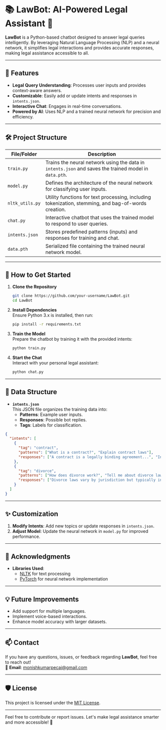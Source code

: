 # 📚 **LawBot: AI-Powered Legal Assistant 🤖**

**LawBot** is a Python-based chatbot designed to answer legal queries intelligently. By leveraging Natural Language Processing (NLP) and a neural network, it simplifies legal interactions and provides accurate responses, making legal assistance accessible to all.

---

## 🚀 **Features**  
- **Legal Query Understanding**: Processes user inputs and provides context-aware answers.  
- **Customizable**: Easily add or update intents and responses in `intents.json`.  
- **Interactive Chat**: Engages in real-time conversations.  
- **Powered by AI**: Uses NLP and a trained neural network for precision and efficiency.

---

## 🛠️ **Project Structure**  

| **File/Folder**  | **Description**                                                                                   |  
|------------------|---------------------------------------------------------------------------------------------------|  
| `train.py`       | Trains the neural network using the data in `intents.json` and saves the trained model in `data.pth`.  |  
| `model.py`       | Defines the architecture of the neural network for classifying user inputs.                       |  
| `nltk_utils.py`  | Utility functions for text processing, including tokenization, stemming, and bag-of-words creation. |  
| `chat.py`        | Interactive chatbot that uses the trained model to respond to user queries.                       |  
| `intents.json`   | Stores predefined patterns (inputs) and responses for training and chat.                          |  
| `data.pth`       | Serialized file containing the trained neural network model.                                      |  

---

## 🔧 **How to Get Started**  

1. **Clone the Repository**  
   ```bash  
   git clone https://github.com/your-username/LawBot.git  
   cd LawBot  
   ```  

2. **Install Dependencies**  
   Ensure Python 3.x is installed, then run:  
   ```bash  
   pip install -r requirements.txt  
   ```  

3. **Train the Model**  
   Prepare the chatbot by training it with the provided intents:  
   ```bash  
   python train.py  
   ```  

4. **Start the Chat**  
   Interact with your personal legal assistant:  
   ```bash  
   python chat.py  
   ```  

---

## 📂 **Data Structure**  

- **`intents.json`**  
  This JSON file organizes the training data into:  
  - **Patterns**: Example user inputs.  
  - **Responses**: Possible bot replies.  
  - **Tags**: Labels for classification.  

```json  
{  
  "intents": [  
    {  
      "tag": "contract",  
      "patterns": ["What is a contract?", "Explain contract laws"],  
      "responses": ["A contract is a legally binding agreement...", "In legal terms, a contract refers to..."]  
    },  
    {  
      "tag": "divorce",  
      "patterns": ["How does divorce work?", "Tell me about divorce laws"],  
      "responses": ["Divorce laws vary by jurisdiction but typically involve...", "Divorce is a legal dissolution of marriage..."]  
    }  
  ]  
}  
```  

---

## ✨ **Customization**  
1. **Modify Intents**: Add new topics or update responses in `intents.json`.  
2. **Adjust Model**: Update the neural network in `model.py` for improved performance.  

---

## 📜 **Acknowledgments**  
- **Libraries Used**:  
  - [NLTK](https://www.nltk.org/) for text processing  
  - [PyTorch](https://pytorch.org/) for neural network implementation  

---

## 💡 **Future Improvements**  
- Add support for multiple languages.  
- Implement voice-based interactions.  
- Enhance model accuracy with larger datasets.  

---

## 📫 **Contact**  
If you have any questions, issues, or feedback regarding **LawBot**, feel free to reach out!  
📧 **Email**: [monishkumarpecai@gmail.com](mailto:monishkumarpecai@gmail.com)  

---

## 🛡️ **License**  
This project is licensed under the [MIT License](LICENSE).  

---

Feel free to contribute or report issues. Let's make legal assistance smarter and more accessible! 🎉  
